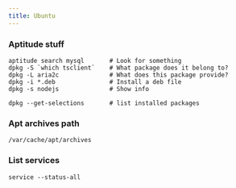 ```yaml
---
title: Ubuntu
---
```


### Aptitude stuff

    aptitude search mysql       # Look for something
    dpkg -S `which tsclient`    # What package does it belong to?
    dpkg -L aria2c              # What does this package provide?
    dpkg -i *.deb               # Install a deb file
    dpkg -s nodejs              # Show info

    dpkg --get-selections       # list installed packages

### Apt archives path

    /var/cache/apt/archives

### List services

    service --status-all
